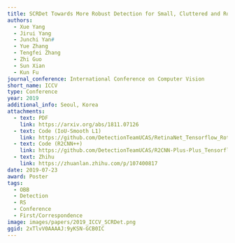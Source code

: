 ```yaml
---
title: SCRDet Towards More Robust Detection for Small, Cluttered and Rotated Objects
authors:
  - Xue Yang
  - Jirui Yang
  - Junchi Yan#
  - Yue Zhang
  - Tengfei Zhang
  - Zhi Guo
  - Sun Xian
  - Kun Fu
journal_conference: International Conference on Computer Vision
short_name: ICCV
type: Conference
year: 2019
additional_info: Seoul, Korea
attachments:
  - text: PDF
    link: https://arxiv.org/abs/1811.07126
  - text: Code (IoU-Smooth L1)
    link: https://github.com/DetectionTeamUCAS/RetinaNet_Tensorflow_Rotation
  - text: Code (R2CNN++)
    link: https://github.com/DetectionTeamUCAS/R2CNN-Plus-Plus_Tensorflow
  - text: Zhihu
    link: https://zhuanlan.zhihu.com/p/107400817
date: 2019-07-23
award: Poster
tags:
  - OBB
  - Detection
  - RS
  - Conference
  - First/Correspondence
image: images/papers/2019_ICCV_SCRDet.png
ggid: 2xTlvV0AAAAJ:9yKSN-GCB0IC
---
```

